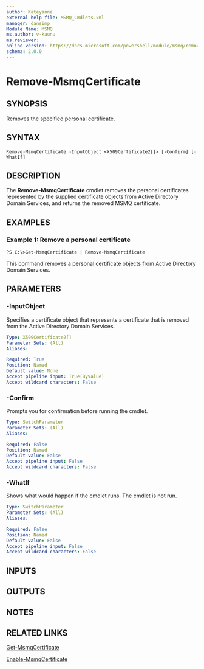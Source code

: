 ```yaml
---
author: Kateyanne
external help file: MSMQ_Cmdlets.xml
manager: dansimp
Module Name: MSMQ
ms.author: v-kaunu
ms.reviewer: 
online version: https://docs.microsoft.com/powershell/module/msmq/remove-msmqcertificate?view=windowsserver2012-ps&wt.mc_id=ps-gethelp
schema: 2.0.0
---
```


# Remove-MsmqCertificate

## SYNOPSIS
Removes the specified personal certificate.

## SYNTAX

```
Remove-MsmqCertificate -InputObject <X509Certificate2[]> [-Confirm] [-WhatIf]
```

## DESCRIPTION
The **Remove-MsmqCertificate** cmdlet removes the personal certificates represented by the supplied certificate objects from Active Directory Domain Services, and returns the removed MSMQ certificate.

## EXAMPLES

### Example 1: Remove a personal certificate
```
PS C:\>Get-MsmqCertificate | Remove-MsmqCertificate
```

This command removes a personal certificate objects from Active Directory Domain Services.

## PARAMETERS

### -InputObject
Specifies a certificate object that represents a certificate that is removed from the Active Directory Domain Services.

```yaml
Type: X509Certificate2[]
Parameter Sets: (All)
Aliases: 

Required: True
Position: Named
Default value: None
Accept pipeline input: True(ByValue)
Accept wildcard characters: False
```

### -Confirm
Prompts you for confirmation before running the cmdlet.

```yaml
Type: SwitchParameter
Parameter Sets: (All)
Aliases: 

Required: False
Position: Named
Default value: False
Accept pipeline input: False
Accept wildcard characters: False
```

### -WhatIf
Shows what would happen if the cmdlet runs.
The cmdlet is not run.

```yaml
Type: SwitchParameter
Parameter Sets: (All)
Aliases: 

Required: False
Position: Named
Default value: False
Accept pipeline input: False
Accept wildcard characters: False
```

## INPUTS

## OUTPUTS

## NOTES

## RELATED LINKS

[Get-MsmqCertificate](./Get-MsmqCertificate.md)

[Enable-MsmqCertificate](./Enable-MsmqCertificate.md)

